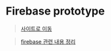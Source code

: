 # Firebase prototype

> [사이트로 이동](https://jacobko.info/chat-app-firebase-proto/)

> [firebase 관련 내용 정리](https://jacobko.info/categories/firebase)
